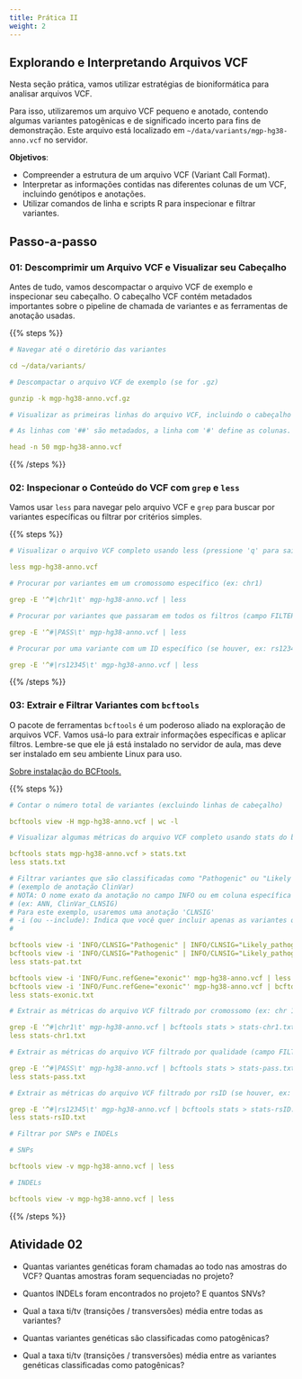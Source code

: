 ```yaml
---
title: Prática II
weight: 2
---
```


## Explorando e Interpretando Arquivos VCF

Nesta seção prática, vamos utilizar estratégias de bioniformática para analisar arquivos VCF.

Para isso, utilizaremos um arquivo VCF pequeno e anotado, contendo algumas variantes patogênicas e de significado incerto para fins de demonstração. Este arquivo está localizado em `~/data/variants/mgp-hg38-anno.vcf` no servidor.


**Objetivos**:

- Compreender a estrutura de um arquivo VCF (Variant Call Format).
- Interpretar as informações contidas nas diferentes colunas de um VCF, incluindo genótipos e anotações.
- Utilizar comandos de linha e scripts R para inspecionar e filtrar variantes.

## Passo-a-passo

### 01: Descomprimir um Arquivo VCF e Visualizar seu Cabeçalho

Antes de tudo, vamos descompactar o arquivo VCF de exemplo e inspecionar seu cabeçalho. O cabeçalho VCF contém metadados importantes sobre o pipeline de chamada de variantes e as ferramentas de anotação usadas.

{{% steps %}}

```yaml
# Navegar até o diretório das variantes

cd ~/data/variants/
```

```yaml
# Descompactar o arquivo VCF de exemplo (se for .gz)

gunzip -k mgp-hg38-anno.vcf.gz 
```

```yaml
# Visualizar as primeiras linhas do arquivo VCF, incluindo o cabeçalho

# As linhas com '##' são metadados, a linha com '#' define as colunas.

head -n 50 mgp-hg38-anno.vcf 
```

{{% /steps %}}

### 02: Inspecionar o Conteúdo do VCF com `grep` e `less`

Vamos usar `less` para navegar pelo arquivo VCF e `grep` para buscar por variantes específicas ou filtrar por critérios simples. 

{{% steps %}}

```yaml
# Visualizar o arquivo VCF completo usando less (pressione 'q' para sair)

less mgp-hg38-anno.vcf
```

```yaml
# Procurar por variantes em um cromossomo específico (ex: chr1)

grep -E '^#|chr1\t' mgp-hg38-anno.vcf | less
```

```yaml
# Procurar por variantes que passaram em todos os filtros (campo FILTER = PASS)

grep -E '^#|PASS\t' mgp-hg38-anno.vcf | less

```

```yaml
# Procurar por uma variante com um ID específico (se houver, ex: rs12345)

grep -E '^#|rs12345\t' mgp-hg38-anno.vcf | less
```

{{% /steps %}}

### 03: Extrair e Filtrar Variantes com `bcftools`

O pacote de ferramentas `bcftools` é um poderoso aliado na exploração de arquivos VCF. Vamos usá-lo para extrair informações específicas e aplicar filtros. Lembre-se que ele já está instalado no servidor de aula, mas deve ser instalado em seu ambiente Linux para uso.

[Sobre instalação do BCFtools.](https://samtools.github.io/bcftools/howtos/install.html)

{{% steps %}}

```yaml
# Contar o número total de variantes (excluindo linhas de cabeçalho)

bcftools view -H mgp-hg38-anno.vcf | wc -l
```

```yaml
# Visualizar algumas métricas do arquivo VCF completo usando stats do bcftools, incluindo número total de variantes

bcftools stats mgp-hg38-anno.vcf > stats.txt
less stats.txt
```

```yaml
# Filtrar variantes que são classificadas como "Pathogenic" ou "Likely Pathogenic" nas colunas de anotação 
# (exemplo de anotação ClinVar)
# NOTA: O nome exato da anotação no campo INFO ou em coluna específica pode variar dependendo da ferramenta de anotação 
# (ex: ANN, ClinVar_CLNSIG)
# Para este exemplo, usaremos uma anotação 'CLNSIG'
# -i (ou --include): Indica que você quer incluir apenas as variantes que satisfazem a condição especificada
# 

bcftools view -i 'INFO/CLNSIG="Pathogenic" | INFO/CLNSIG="Likely_pathogenic"' mgp-hg38-anno.vcf | less
bcftools view -i 'INFO/CLNSIG="Pathogenic" | INFO/CLNSIG="Likely_pathogenic"' mgp-hg38-anno.vcf | bcftools stats > stats-pat.txt
less stats-pat.txt

bcftools view -i 'INFO/Func.refGene="exonic"' mgp-hg38-anno.vcf | less
bcftools view -i 'INFO/Func.refGene="exonic"' mgp-hg38-anno.vcf | bcftools stats > stats-exonic.txt
less stats-exonic.txt
```

```yaml
# Extrair as métricas do arquivo VCF filtrado por cromossomo (ex: chr 1)

grep -E '^#|chr1\t' mgp-hg38-anno.vcf | bcftools stats > stats-chr1.txt
less stats-chr1.txt

# Extrair as métricas do arquivo VCF filtrado por qualidade (campo FILTER = PASS)

grep -E '^#|PASS\t' mgp-hg38-anno.vcf | bcftools stats > stats-pass.txt
less stats-pass.txt

# Extrair as métricas do arquivo VCF filtrado por rsID (se houver, ex: rs12345)

grep -E '^#|rs12345\t' mgp-hg38-anno.vcf | bcftools stats > stats-rsID.txt
less stats-rsID.txt
```

```yaml
# Filtrar por SNPs e INDELs

# SNPs

bcftools view -v mgp-hg38-anno.vcf | less

# INDELs

bcftools view -v mgp-hg38-anno.vcf | less 

```

{{% /steps %}}

## Atividade 02

- Quantas variantes genéticas foram chamadas ao todo nas amostras do VCF? Quantas amostras foram sequenciadas no projeto?

- Quantos INDELs foram encontrados no projeto? E quantos SNVs?

- Qual a taxa ti/tv (transições / transversões) média entre todas as variantes?

- Quantas variantes genéticas são classificadas como patogênicas?

- Qual a taxa ti/tv (transições / transversões) média entre as variantes genéticas classificadas como patogênicas? 